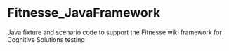 # Fitnesse_JavaFramework
Java fixture and scenario code to support the Fitnesse wiki framework for Cognitive Solutions testing

